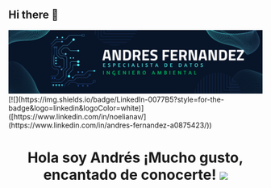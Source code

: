 ## Hi there 👋
<!--
**andresfz85/andresfz85** is a ✨ _special_ ✨ repository because its `README.md` (this file) appears on your GitHub profile.

Here are some ideas to get you started:

- 🔭 I’m currently working on ...
- 🌱 I’m currently learning ...
- 👯 I’m looking to collaborate on ...
- 🤔 I’m looking for help with ...
- 💬 Ask me about ...
- 📫 How to reach me: ...
- 😄 Pronouns: ...
- ⚡ Fun fact: ...
-->

<div id="header" align="center">
  <img decoding="async" src="banner_p.png" width="800"/>
</div>
[![](https://img.shields.io/badge/LinkedIn-0077B5?style=for-the-badge&logo=linkedin&logoColor=white)]([https://www.linkedin.com/in/noelianav/](https://www.linkedin.com/in/andres-fernandez-a0875423/))
<div id="badges" align="center">
<h1>
  Hola soy Andrés ¡Mucho gusto, encantado de conocerte!
  <img decoding="async" src="https://i.giphy.com/media/v1.Y2lkPTc5MGI3NjExMDA1eTJwMzFtYzM2d25jcW84MnQybmtyaWFkOGZkdDFybnBidXkxNiZlcD12MV9pbnRlcm5hbF9naWZfYnlfaWQmY3Q9Zw/3o7TKJNFVZ4xCMriFy/giphy.gif" width="30px"/>
</h1>


